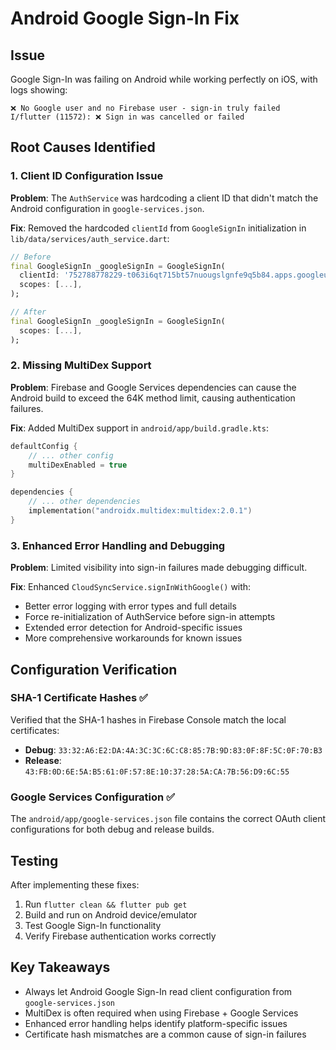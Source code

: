 # Android Google Sign-In Fix

## Issue
Google Sign-In was failing on Android while working perfectly on iOS, with logs showing:
```
❌ No Google user and no Firebase user - sign-in truly failed
I/flutter (11572): ❌ Sign in was cancelled or failed
```

## Root Causes Identified

### 1. Client ID Configuration Issue
**Problem**: The `AuthService` was hardcoding a client ID that didn't match the Android configuration in `google-services.json`.

**Fix**: Removed the hardcoded `clientId` from `GoogleSignIn` initialization in `lib/data/services/auth_service.dart`:
```dart
// Before
final GoogleSignIn _googleSignIn = GoogleSignIn(
  clientId: '752788778229-t063i6qt715bt57nuougslgnfe9q5b84.apps.googleusercontent.com',
  scopes: [...],
);

// After  
final GoogleSignIn _googleSignIn = GoogleSignIn(
  scopes: [...],
);
```

### 2. Missing MultiDex Support
**Problem**: Firebase and Google Services dependencies can cause the Android build to exceed the 64K method limit, causing authentication failures.

**Fix**: Added MultiDex support in `android/app/build.gradle.kts`:
```kotlin
defaultConfig {
    // ... other config
    multiDexEnabled = true
}

dependencies {
    // ... other dependencies
    implementation("androidx.multidex:multidex:2.0.1")
}
```

### 3. Enhanced Error Handling and Debugging
**Problem**: Limited visibility into sign-in failures made debugging difficult.

**Fix**: Enhanced `CloudSyncService.signInWithGoogle()` with:
- Better error logging with error types and full details
- Force re-initialization of AuthService before sign-in attempts
- Extended error detection for Android-specific issues
- More comprehensive workarounds for known issues

## Configuration Verification

### SHA-1 Certificate Hashes ✅
Verified that the SHA-1 hashes in Firebase Console match the local certificates:
- **Debug**: `33:32:A6:E2:DA:4A:3C:3C:6C:C8:85:7B:9D:83:0F:8F:5C:0F:70:B3`
- **Release**: `43:FB:0D:6E:5A:B5:61:0F:57:8E:10:37:28:5A:CA:7B:56:D9:6C:55`

### Google Services Configuration ✅
The `android/app/google-services.json` file contains the correct OAuth client configurations for both debug and release builds.

## Testing
After implementing these fixes:
1. Run `flutter clean && flutter pub get`
2. Build and run on Android device/emulator
3. Test Google Sign-In functionality
4. Verify Firebase authentication works correctly

## Key Takeaways
- Always let Android Google Sign-In read client configuration from `google-services.json`
- MultiDex is often required when using Firebase + Google Services
- Enhanced error handling helps identify platform-specific issues
- Certificate hash mismatches are a common cause of sign-in failures 